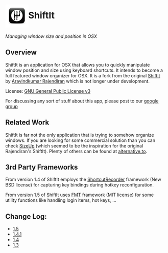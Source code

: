 <h1><img src="https://github.com/fikovnik/ShiftIt/raw/master/artwork/ShiftIt.png" width="72" height="72" valign="middle"/>ShiftIt </h1>

*Managing window size and position in OSX*

Overview
--------

ShiftIt is an application for OSX that allows you to quickly manipulate window position and size using keyboard shortcuts. It intends to become a full featured window organizer for OSX.
It is a fork from the original [ShiftIt][1] by [Aravindkumar Rajendiran][2] which is not longer under development.

License: [GNU General Public License v3][3]

For discussing any sort of stuff about this app, please post to our [google group][4]

Related Work
------------

ShiftIt is far not the only application that is trying to somehow organize windows. If you are looking for some commercial solution than you can check [SizeUp][9] (which seemed to be the inspiration for the original Rajendiran's ShiftIt). Plenty of others can be found at [alternative.to][10].

<span id="a2itemwidget"></span>
<script src="http://api.alternativeto.net/software/shiftit/widgetjs/light" type="text/javascript"></script>

3rd Party Frameworks
--------------------

From version 1.4 of ShiftIt employs the [ShortcutRecorder][11] framework (New BSD license) for capturing key bindings during hotkey reconfiguration.

From version 1.5 of ShiftIt uses [FMT][12] framework (MIT license) for some utility functions like handling login items, hot keys, ...

Change Log:
---------------------------

  - [1.5][5]
  - [1.4.1][6]
  - [1.4][7]
  - [1.3][8]

  [1]: http://code.google.com/p/shiftit/
  [2]: http://ca.linkedin.com/in/aravind88
  [3]: http://www.gnu.org/licenses/gpl.html
  [4]: http://groups.google.com/group/shiftitapp
  [5]: http://nkuyu.net/apps/shiftit/release-notes-1.5.html
  [6]: http://nkuyu.net/apps/shiftit/release-notes-1.4.1.html
  [7]: http://nkuyu.net/apps/shiftit/release-notes-1.4.html
  [8]: http://nkuyu.net/apps/shiftit/release-notes-1.3.html
  [9]: http://www.irradiatedsoftware.com/sizeup/
  [10]: http://alternativeto.net/software/shiftit/
  [11]: http://code.google.com/p/shortcutrecorder/
  [12]: https://github.com/fikovnik/FMT